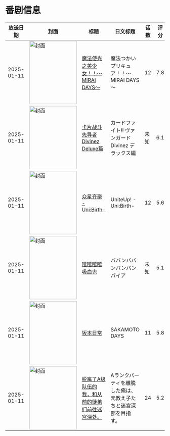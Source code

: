 # 番剧信息

|放送日期|封面|标题|日文标题|话数|评分|评分人数|
|---|---|---|---|---|---|---|
|2025-01-11|<img src="//lain.bgm.tv/pic/cover/c/60/00/424454_lzj2O.jpg" alt="封面" style="width:150px;height:200px;object-fit:cover;">|[魔法使光之美少女！！～MIRAI DAYS～](https://bangumi.tv/subject/424454)|魔法つかいプリキュア！！～MIRAI DAYS～|12|7.8|135人评分|
|2025-01-11|<img src="//lain.bgm.tv/pic/cover/c/5d/5b/440880_Ls883.jpg" alt="封面" style="width:150px;height:200px;object-fit:cover;">|[卡片战斗先导者 Divinez Deluxe篇](https://bangumi.tv/subject/440880)|カードファイト!! ヴァンガード Divinez デラックス編|未知|6.1|19人评分|
|2025-01-11|<img src="//lain.bgm.tv/pic/cover/c/e3/0f/447954_6OEu7.jpg" alt="封面" style="width:150px;height:200px;object-fit:cover;">|[众星齐聚 -Uni:Birth-](https://bangumi.tv/subject/447954)|UniteUp! -Uni:Birth-|12|5.6|19人评分|
|2025-01-11|<img src="//lain.bgm.tv/pic/cover/c/c1/7c/482708_116ED.jpg" alt="封面" style="width:150px;height:200px;object-fit:cover;">|[嘻嘻嘻嘻吸血鬼](https://bangumi.tv/subject/482708)|ババンババンバンバンパイア|未知|5.1|174人评分|
|2025-01-11|<img src="//lain.bgm.tv/pic/cover/c/09/b4/496617_291T2.jpg" alt="封面" style="width:150px;height:200px;object-fit:cover;">|[坂本日常](https://bangumi.tv/subject/496617)|SAKAMOTO DAYS|11|5.8|1145人评分|
|2025-01-11|<img src="//lain.bgm.tv/pic/cover/c/55/98/511126_w342E.jpg" alt="封面" style="width:150px;height:200px;object-fit:cover;">|[脱离了A级队伍的我，和从前的徒弟们前往迷宫深处。](https://bangumi.tv/subject/511126)|Aランクパーティを離脱した俺は、元教え子たちと迷宮深部を目指す。|24|5.2|287人评分|
